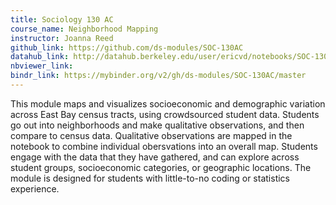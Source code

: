 ```yaml
---
title: Sociology 130 AC
course_name: Neighborhood Mapping
instructor: Joanna Reed
github_link: https://github.com/ds-modules/SOC-130AC
datahub_link: http://datahub.berkeley.edu/user/ericvd/notebooks/SOC-130AC/01-The-Neighborhood.ipynb
nbviewer_link:
bindr_link:	https://mybinder.org/v2/gh/ds-modules/SOC-130AC/master
---
```

This module maps and visualizes socioeconomic and demographic variation across East Bay census tracts, using crowdsourced student data. Students go out into neighborhoods and make qualitative observations, and then compare to census data. Qualitative observations are mapped in the notebook to combine individual obersvations into an overall map. Students engage with the data that they have gathered, and can explore across student groups, socioeconomic categories, or geographic locations.  The module is designed for students with little-to-no coding or statistics experience.
